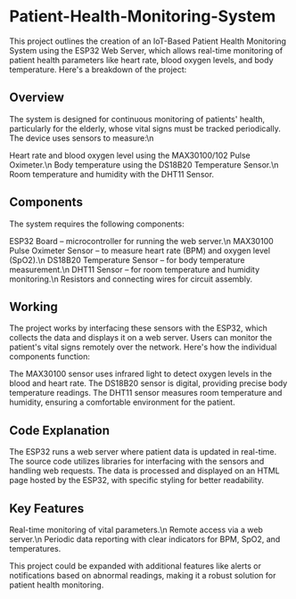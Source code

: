 # Patient-Health-Monitoring-System
This project outlines the creation of an IoT-Based Patient Health Monitoring System using the ESP32 Web Server, which allows real-time monitoring of patient health parameters like heart rate, blood oxygen levels, and body temperature. Here's a breakdown of the project:

## Overview

The system is designed for continuous monitoring of patients' health, particularly for the elderly, whose vital signs must be tracked periodically. The device uses sensors to measure:\n

Heart rate and blood oxygen level using the MAX30100/102 Pulse Oximeter.\n
Body temperature using the DS18B20 Temperature Sensor.\n
Room temperature and humidity with the DHT11 Sensor.

## Components

The system requires the following components:

ESP32 Board – microcontroller for running the web server.\n
MAX30100 Pulse Oximeter Sensor – to measure heart rate (BPM) and oxygen level (SpO2).\n
DS18B20 Temperature Sensor – for body temperature measurement.\n
DHT11 Sensor – for room temperature and humidity monitoring.\n
Resistors and connecting wires for circuit assembly.

## Working

The project works by interfacing these sensors with the ESP32, which collects the data and displays it on a web server. Users can monitor the patient's vital signs remotely over the network. Here's how the individual components function:

The MAX30100 sensor uses infrared light to detect oxygen levels in the blood and heart rate.
The DS18B20 sensor is digital, providing precise body temperature readings.
The DHT11 sensor measures room temperature and humidity, ensuring a comfortable environment for the patient.

## Code Explanation

The ESP32 runs a web server where patient data is updated in real-time. The source code utilizes libraries for interfacing with the sensors and handling web requests. The data is processed and displayed on an HTML page hosted by the ESP32, with specific styling for better readability.

## Key Features

Real-time monitoring of vital parameters.\n
Remote access via a web server.\n
Periodic data reporting with clear indicators for BPM, SpO2, and temperatures.

This project could be expanded with additional features like alerts or notifications based on abnormal readings, making it a robust solution for patient health monitoring.
